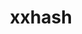 ---
title: "xxhash"
layout: cache
categories: [package, develop]
meta: {"compilers": ["gcc@11.4.0"], "num_specs": 7, "num_specs_by_stack": {"hep": 7, "root": 7}, "oss": ["ubuntu22.04"], "platforms": ["linux"], "stacks": ["hep", "root"], "targets": ["x86_64_v3"], "versions": ["0.8.3"]}
spec_details: [{"compiler": "gcc@11.4.0", "hash": "43fdyws72gjc76twuvyybrao75jsgc2t", "os": "ubuntu22.04", "platform": "linux", "size": "-", "stacks": ["hep", "root"], "target": "x86_64_v3", "variants": ["build_system=makefile"], "versions": ["0.8.3"]}, {"compiler": "gcc@11.4.0", "hash": "7rdb5zgp3m2ojg6uq4ldjwkrrj5efbzz", "os": "ubuntu22.04", "platform": "linux", "size": "-", "stacks": ["hep", "root"], "target": "x86_64_v3", "variants": ["build_system=makefile"], "versions": ["0.8.3"]}, {"compiler": "gcc@11.4.0", "hash": "he4h7smlpiifs5bjkvpsizefzrn7pccf", "os": "ubuntu22.04", "platform": "linux", "size": "-", "stacks": ["hep", "root"], "target": "x86_64_v3", "variants": ["build_system=makefile"], "versions": ["0.8.3"]}, {"compiler": "gcc@11.4.0", "hash": "iopylnspjhsih3jb6czehrg355egryoy", "os": "ubuntu22.04", "platform": "linux", "size": "-", "stacks": ["hep", "root"], "target": "x86_64_v3", "variants": ["build_system=makefile"], "versions": ["0.8.3"]}, {"compiler": "gcc@11.4.0", "hash": "pvu3jguc2c7dznesqx2lqq5o2w6prjft", "os": "ubuntu22.04", "platform": "linux", "size": "-", "stacks": ["hep", "root"], "target": "x86_64_v3", "variants": ["build_system=makefile"], "versions": ["0.8.3"]}, {"compiler": "gcc@11.4.0", "hash": "x2wbyz526xe7w2pxoya6kyadbgw2yynh", "os": "ubuntu22.04", "platform": "linux", "size": "-", "stacks": ["hep", "root"], "target": "x86_64_v3", "variants": ["build_system=makefile"], "versions": ["0.8.3"]}, {"compiler": "gcc@11.4.0", "hash": "zmbjyxb7szqc34u6mvgtk6ddg2suvmn4", "os": "ubuntu22.04", "platform": "linux", "size": "-", "stacks": ["hep", "root"], "target": "x86_64_v3", "variants": ["build_system=makefile"], "versions": ["0.8.3"]}]
---
